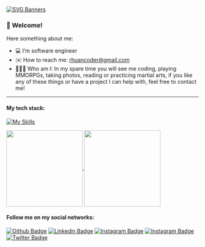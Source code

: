 [![SVG Banners](https://svg-banners.vercel.app/api?type=typeWriter&text1=Rhuan%20Coder%20%F0%9F%91%A8%F0%9F%8F%BB%E2%80%8D%F0%9F%92%BB&width=800&height=130)](https://github.com/Akshay090/svg-banners)

### 👋 Welcome!

Here something about me:

- 💻 I’m software engineer
- ✉️ How to reach me: rhuancoder@gmail.com 
- 🙍🏻‍♂️ Who am I: In my spare time you will see me coding, playing MMORPGs, taking photos, reading or practicing martial arts, if you like any of these things or have a project I can help with, feel free to contact me!
 

---
#### My tech stack:
[![My Skills](https://skillicons.dev/icons?i=js,html,css,ts,angular,vue,cs,dotnet,swift,azure,elasticsearch,rabbitmq,mongodb,mysql,git)](https://skillicons.dev)

<div>
  <a href="https://github.com/rhuancoder">
   <img height=200 align="center" src="https://github-readme-stats.vercel.app/api?username=rhuancoder&show_icons=true&theme=vue-dark&include_all_commits=true&count_private=true" />
 <a href="https://github.com/rhuancoder">
    <img height=200 align="center" src="https://github-readme-stats.vercel.app/api/top-langs/?username=rhuancoder&layout=compact&theme=vue-dark&langs_count=10&card_width=250" />
 </a>
</div>

#### Follow me on my social networks:
[![Github Badge](https://img.shields.io/badge/-Github-000?style=for-the-badge&logo=Github&logoColor=white&link=https://github.com/rhuancoder)](https://github.com/rhuancoder)
[![Linkedin Badge](https://img.shields.io/badge/LinkedIn-0077B5?style=for-the-badge&logo=linkedin&logoColor=white&link=https://www.linkedin.com/in/rhuancoder/)](https://www.linkedin.com/in/rhuancoder/)
[![Instagram Badge](https://img.shields.io/badge/-Instagram-C13584?style=for-the-badge&labelColor=C13584&logo=instagram&logoColor=white&link=https://www.instagram.com/rhuancoder/)](https://www.instagram.com/rhuancoder/)
[![Instagram Badge](https://img.shields.io/badge/-Behance-1769ff?style=for-the-badge&labelColor=1769ff&logo=behance&logoColor=white&link=https://behance.net/rhuancoder/)](https://behance.net/rhuancoder/)
[![Twitter Badge](https://img.shields.io/badge/-Twitter-black?style=for-the-badge&labelColor=black&logo=x&logoColor=white&link=https://twitter.com/rhuancoder)](https://twitter.com/rhuancoder)

